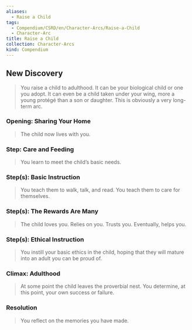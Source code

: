 ```yaml
---
aliases:
  - Raise a Child
tags:
  - Compendium/CSRD/en/Character-Arcs/Raise-a-Child
  - Character-Arc
title: Raise a Child
collection: Character-Arcs
kind: Compendium
---
```

## New Discovery
>You raise a child to adulthood. It can be your biological child or one you adopt. It can even be a child taken under your wing, more a young protégé than a son or daughter. This is obviously a very long-term arc. 
### Opening: Sharing Your Home  
>The child now lives with you.
### Step: Care and Feeding  
>You learn to meet the child’s basic needs.
### Step(s): Basic Instruction  
>You teach them to walk, talk, and read. You teach them to care for themselves.
### Step(s): The Rewards Are Many  
>The child loves you. Relies on you. Trusts you. Eventually, helps you.
### Step(s): Ethical Instruction  
>You instill your basic ethics in the child, hoping that they will mature into an adult you can be proud of.
### Climax: Adulthood  
>At some point the child leaves the proverbial nest. You determine, at this point, your own success or failure.
### Resolution  
>You reflect on the memories you have made.